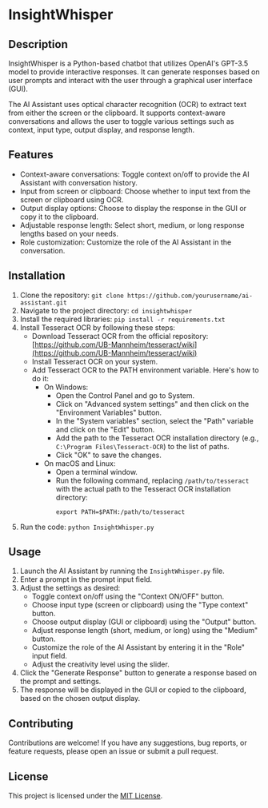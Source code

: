 # InsightWhisper

## Description
InsightWhisper is a Python-based chatbot that utilizes OpenAI's GPT-3.5 model to provide interactive responses. It can generate responses based on user prompts and interact with the user through a graphical user interface (GUI).

The AI Assistant uses optical character recognition (OCR) to extract text from either the screen or the clipboard. It supports context-aware conversations and allows the user to toggle various settings such as context, input type, output display, and response length.

## Features
- Context-aware conversations: Toggle context on/off to provide the AI Assistant with conversation history.
- Input from screen or clipboard: Choose whether to input text from the screen or clipboard using OCR.
- Output display options: Choose to display the response in the GUI or copy it to the clipboard.
- Adjustable response length: Select short, medium, or long response lengths based on your needs.
- Role customization: Customize the role of the AI Assistant in the conversation.

## Installation
1. Clone the repository: `git clone https://github.com/yourusername/ai-assistant.git`
2. Navigate to the project directory: `cd insightwhisper`
3. Install the required libraries: `pip install -r requirements.txt`
4. Install Tesseract OCR by following these steps:
   - Download Tesseract OCR from the official repository: [https://github.com/UB-Mannheim/tesseract/wiki](https://github.com/UB-Mannheim/tesseract/wiki)
   - Install Tesseract OCR on your system.
   - Add Tesseract OCR to the PATH environment variable. Here's how to do it:
     - On Windows:
       - Open the Control Panel and go to System.
       - Click on "Advanced system settings" and then click on the "Environment Variables" button.
       - In the "System variables" section, select the "Path" variable and click on the "Edit" button.
       - Add the path to the Tesseract OCR installation directory (e.g., `C:\Program Files\Tesseract-OCR`) to the list of paths.
       - Click "OK" to save the changes.
     - On macOS and Linux:
       - Open a terminal window.
       - Run the following command, replacing `/path/to/tesseract` with the actual path to the Tesseract OCR installation directory:
         ```
         export PATH=$PATH:/path/to/tesseract
         ```
5. Run the code: `python InsightWhisper.py`

## Usage
1. Launch the AI Assistant by running the `InsightWhisper.py` file.
2. Enter a prompt in the prompt input field.
3. Adjust the settings as desired:
   - Toggle context on/off using the "Context ON/OFF" button.
   - Choose input type (screen or clipboard) using the "Type context" button.
   - Choose output display (GUI or clipboard) using the "Output" button.
   - Adjust response length (short, medium, or long) using the "Medium" button.
   - Customize the role of the AI Assistant by entering it in the "Role" input field.
   - Adjust the creativity level using the slider.
4. Click the "Generate Response" button to generate a response based on the prompt and settings.
5. The response will be displayed in the GUI or copied to the clipboard, based on the chosen output display.

## Contributing
Contributions are welcome! If you have any suggestions, bug reports, or feature requests, please open an issue or submit a pull request.

## License
This project is licensed under the [MIT License](LICENSE).
